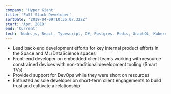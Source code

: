 ```yaml
---
company: 'Hyper Giant'
title: 'Full-Stack Developer'
sortDate: '2019-04-09T10:35:07.322Z'
start: 'Apr. 2019'
end: 'Current'
tech: 'Node.js, React, Typescript, C#, Postgres, Redis, GraphQL, Kubernetes, Terraform'
---
```

- Lead back-end development efforts for key internal product
efforts in the Space and ML/DataScience spaces
- Front-end developer on embedded client teams working with
resource constrained devices with non-traditional development
tooling (Smart TVs)
- Provided support for DevOps while they were short on
resources
- Entrusted as sole developer on short-term client engagements to
build trust and cultivate a relationship
